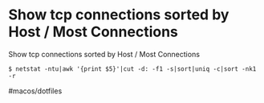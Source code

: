 # Show tcp connections sorted by Host / Most Connections

Show tcp connections sorted by Host / Most Connections

`$ netstat -ntu|awk '{print $5}'|cut -d: -f1 -s|sort|uniq -c|sort -nk1 -r`



#macos/dotfiles	